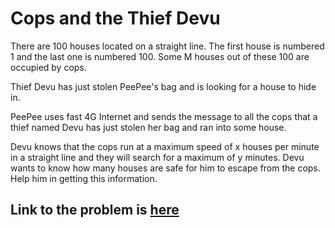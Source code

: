# Cops and the Thief Devu 

There are 100 houses located on a straight line. The first house is numbered 1 and the last one is numbered 100. Some M houses out of these 100 are occupied by cops.

Thief Devu has just stolen PeePee's bag and is looking for a house to hide in.

PeePee uses fast 4G Internet and sends the message to all the cops that a thief named Devu has just stolen her bag and ran into some house.

Devu knows that the cops run at a maximum speed of x houses per minute in a straight line and they will search for a maximum of y minutes. Devu wants to know how many houses are safe for him to escape from the cops. Help him in getting this information.

## Link to the problem is [here](https://www.codechef.com/problems/COPS)